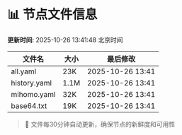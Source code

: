 # 📊 节点文件信息

**更新时间**: 2025-10-26 13:41:48 北京时间

| 文件名 | 大小 | 最后修改 |
|--------|------|----------|
| all.yaml | 23K | 2025-10-26 13:41 |
| history.yaml | 1.1M | 2025-10-26 13:41 |
| mihomo.yaml | 32K | 2025-10-26 13:41 |
| base64.txt | 19K | 2025-10-26 13:41 |

> 🔄 文件每30分钟自动更新，确保节点的新鲜度和可用性

